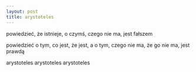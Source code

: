 ```yaml
---
layout: post
title: arystoteles
---
```


powiedzieć, że istnieje, o czymś, czego nie ma, jest fałszem

powiedzieć o tym, co jest, że jest, a o tym, czego nie ma, że go nie ma, jest prawdą

arystoteles arystoteles arystoteles
